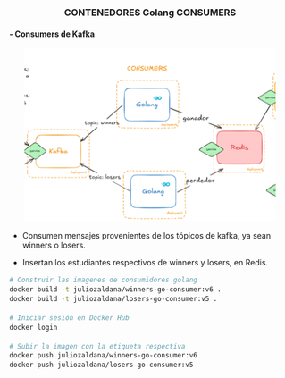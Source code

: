 ### <div align="center">CONTENEDORES Golang CONSUMERS</div>

#### - Consumers de Kafka

<div align="center">
<img src=consumers.png width=450>
</div>

* Consumen mensajes provenientes de los tópicos de kafka, ya sean winners o losers.

* Insertan los estudiantes respectivos de winners y losers, en Redis.


```bash
# Construir las imagenes de consumidores golang
docker build -t juliozaldana/winners-go-consumer:v6 .
docker build -t juliozaldana/losers-go-consumer:v5 .

# Iniciar sesión en Docker Hub
docker login

# Subir la imagen con la etiqueta respectiva
docker push juliozaldana/winners-go-consumer:v6
docker push juliozaldana/losers-go-consumer:v5
```

